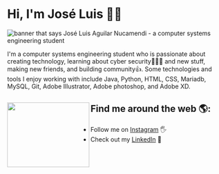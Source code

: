 # Hi, I'm José Luis 👋😄

<img src="https://user-images.githubusercontent.com/30638029/95404221-097cd200-08da-11eb-9ba4-9d4fa9eae633.jpg" alt="banner that says José Luis Aguilar Nucamendi - a computer systems engineering student">

I'm a computer systems engineering student who is passionate about creating technology, learning about cyber security👨🏻‍💻 and new stuff, making new friends, and building community👍. Some technologies and tools I enjoy working with include Java, Python, HTML, CSS, Mariadb, MySQL, Git, Adobe Illustrator, Adobe photoshop, and Adobe XD.

## Find me around the web 🌎: <a href="https://github.com/josxluis/" target="_blank"><img align="left" width="190" height="150" src="https://user-images.githubusercontent.com/30638029/95404770-8eb4b680-08db-11eb-9902-c5f4596ac832.gif"></a>
- Follow me on <a href="https://www.instagram.com/josxluis/" target="_blank">Instagram</a> 🖐
- Check out my <a href="https://www.linkedin.com/in/josxluis/" target="_blank">LinkedIn</a> 💼

